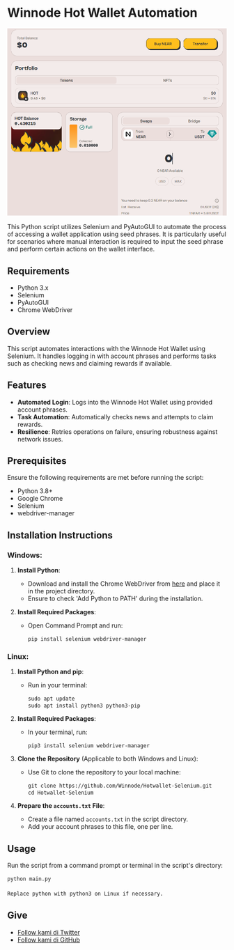 # **Winnode Hot Wallet Automation**
![test Interface](https://github.com/Winnode/Hotwallet-Selenium/blob/8c8a19b13cd9a8e0da5b60d23f4d8bd43410b424/screenshot.png "test")

This Python script utilizes Selenium and PyAutoGUI to automate the process of accessing a wallet application using seed phrases. It is particularly useful for scenarios where manual interaction is required to input the seed phrase and perform certain actions on the wallet interface.

## Requirements

- Python 3.x
- Selenium
- PyAutoGUI
- Chrome WebDriver

## **Overview**

This script automates interactions with the Winnode Hot Wallet using Selenium. It handles logging in with account phrases and performs tasks such as checking news and claiming rewards if available.

## **Features**

- **Automated Login**: Logs into the Winnode Hot Wallet using provided account phrases.
- **Task Automation**: Automatically checks news and attempts to claim rewards.
- **Resilience**: Retries operations on failure, ensuring robustness against network issues.

## **Prerequisites**

Ensure the following requirements are met before running the script:
- Python 3.8+
- Google Chrome
- Selenium
- webdriver-manager

## **Installation Instructions**

### **Windows:**

1. **Install Python**:
   - Download and install the Chrome WebDriver from [here](https://sites.google.com/a/chromium.org/chromedriver/downloads) and place it in the project directory.
   - Ensure to check 'Add Python to PATH' during the installation.

2. **Install Required Packages**:
   - Open Command Prompt and run:
     ```
     pip install selenium webdriver-manager
     ```

### **Linux:**

1. **Install Python and pip**:
   - Run in your terminal:
     ```
     sudo apt update
     sudo apt install python3 python3-pip
     ```

2. **Install Required Packages**:
   - In your terminal, run:
     ```
     pip3 install selenium webdriver-manager
     ```

3. **Clone the Repository** (Applicable to both Windows and Linux):
   - Use Git to clone the repository to your local machine:
     ```
     git clone https://github.com/Winnode/Hotwallet-Selenium.git
     cd Hotwallet-Selenium
     ```

4. **Prepare the `accounts.txt` File**:
   - Create a file named `accounts.txt` in the script directory.
   - Add your account phrases to this file, one per line.

## **Usage**

Run the script from a command prompt or terminal in the script's directory:

```bash
python main.py

Replace python with python3 on Linux if necessary.
```


## Give
- [Follow kami di Twitter](https://twitter.com/Winnode)
- [Follow kami di GitHub](https://github.com/Winnode)
